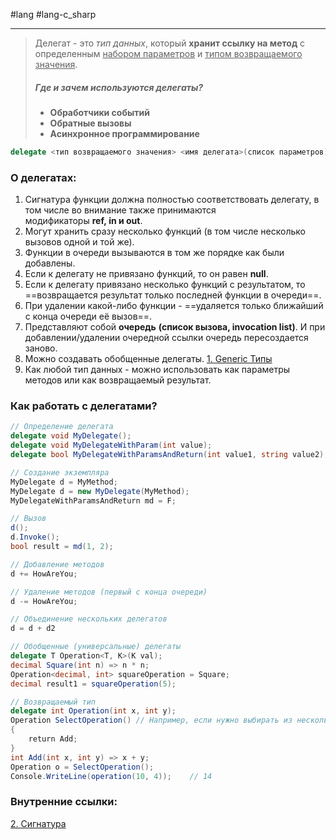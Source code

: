 #lang #lang-c_sharp 

---
> Делегат - это *тип данных*, который **хранит ссылку на метод** с определенным <u>набором параметров</u> и <u>типом возвращаемого значения</u>.
> ##### Где и зачем используются делегаты?
> - **Обработчики событий** 
> - **Обратные вызовы** 
> - **Асинхронное программирование** 

```csharp
delegate <тип возвращаемого значения> <имя делегата>(список параметров);
```

### О делегатах:

1. Сигнатура функции должна полностью соответствовать делегату, в том числе во внимание также принимаются модификаторы **ref, in и out**.
2. Могут хранить сразу несколько функций (в том числе несколько вызовов одной и той же).
3. Функции в очереди вызываются в том же порядке как были добавлены.
4. Если к делегату не привязано функций, то он равен **null**.
5. Если к делегату привязано несколько функций с результатом, то ==возвращается результат только последней функции в очереди==.
6. При удалении какой-либо функции - ==удаляется только ближайший с конца очереди её вызов==.
7. Представляют собой **очередь** **(список вызова, invocation list)**. И при добавлении/удалении очередной ссылки очередь пересоздается заново.
8. Можно создавать обобщенные делегаты. [1. Generic Типы](1.%20Languages/C-sharp/0.%20Введение/2.%20Универсальные%20типы/1.%20Generic%20Типы.md)
9. Как любой тип данных - можно использовать как параметры методов или как возвращаемый результат.

### Как работать с делегатами?

```csharp
// Определение делегата
delegate void MyDelegate();
delegate void MyDelegateWithParam(int value);
delegate bool MyDelegateWithParamsAndReturn(int value1, string value2);

// Создание экземпляра
MyDelegate d = MyMethod;
MyDelegate d = new MyDelegate(MyMethod);
MyDelegateWithParamsAndReturn md = F;

// Вызов
d();
d.Invoke();
bool result = md(1, 2);

// Добавление методов
d += HowAreYou;

// Удаление методов (первый с конца очереди)
d -= HowAreYou;

// Объединение нескольких делегатов
d = d + d2

// Обобщенные (универсальные) делегаты
delegate T Operation<T, K>(K val);
decimal Square(int n) => n * n;
Operation<decimal, int> squareOperation = Square;
decimal result1 = squareOperation(5);

// Возвращаемый тип
delegate int Operation(int x, int y);
Operation SelectOperation() // Например, если нужно выбирать из нескольких функций обработчиков
{
    return Add;
}
int Add(int x, int y) => x + y;
Operation o = SelectOperation();
Console.WriteLine(operation(10, 4));    // 14
```

### Внутренние ссылки:
[2. Сигнатура](1.%20Languages/C-sharp/0.%20Введение/2.%20Классовые%20механизмы/Перегрузки/2.%20Сигнатура.md)


